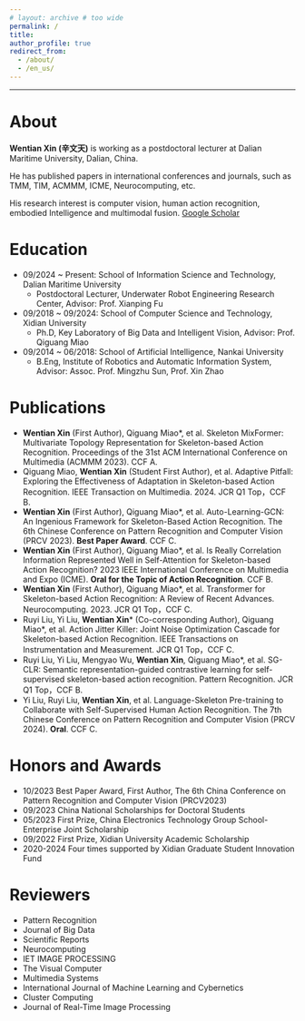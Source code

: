 ```yaml
---
# layout: archive # too wide
permalink: /
title:
author_profile: true
redirect_from: 
  - /about/
  - /en_us/
---
```


<!-- 主页上只展示客观成果，主观的东西和需要展开讲的东西放到其他页面 -->
---

# About

**Wentian Xin (辛文天)** is working as a postdoctoral lecturer at Dalian Maritime University, Dalian, China. 

He has published papers in international conferences and journals, such as TMM, TIM, ACMMM, ICME, Neurocomputing, etc. 

His research interest is computer vision, human action recognition, embodied Intelligence and multimodal fusion. [Google Scholar](https://scholar.google.com/citations?user=rHMU9JcAAAAJ&hl=en "Google Scholar link")

# Education

- 09/2024 ~ Present: School of Information Science and Technology, Dalian Maritime University
    - Postdoctoral Lecturer, Underwater Robot Engineering Research Center, Advisor: Prof. Xianping Fu 
- 09/2018 ~ 09/2024: School of Computer Science and Technology, Xidian University 
    - Ph.D, Key Laboratory of Big Data and Intelligent Vision, Advisor: Prof. Qiguang Miao
- 09/2014 ~ 06/2018: School of Artificial Intelligence, Nankai University
    - B.Eng, Institute of Robotics and Automatic Information System, Advisor: Assoc. Prof. Mingzhu Sun, Prof. Xin Zhao 


# Publications

-	**Wentian Xin** (First Author), Qiguang Miao*, et al. Skeleton MixFormer: Multivariate Topology Representation for Skeleton-based Action Recognition. Proceedings of the 31st ACM International Conference on Multimedia (ACMMM 2023). CCF A.
- Qiguang Miao, **Wentian Xin** (Student First Author), et al. Adaptive Pitfall: Exploring the Effectiveness of Adaptation in Skeleton-based Action Recognition. IEEE Transaction on Multimedia. 2024. JCR Q1 Top，CCF B.
-	**Wentian Xin** (First Author), Qiguang Miao*, et al. Auto-Learning-GCN: An Ingenious Framework for Skeleton-Based Action Recognition. The 6th Chinese Conference on Pattern Recognition and Computer Vision (PRCV 2023). **Best Paper Award**. CCF C.
-	**Wentian Xin** (First Author), Qiguang Miao*, et al. Is Really Correlation Information Represented Well in Self-Attention for Skeleton-based Action Recognition? 2023 IEEE International Conference on Multimedia and Expo (ICME). **Oral for the Topic of Action Recognition**. CCF B.
-	**Wentian Xin** (First Author), Qiguang Miao*, et al. Transformer for Skeleton-based Action Recognition: A Review of Recent Advances. Neurocomputing. 2023. JCR Q1 Top，CCF C.
-	Ruyi Liu, Yi Liu, **Wentian Xin*** (Co-corresponding Author), Qiguang Miao*, et al. Action Jitter Killer: Joint Noise Optimization Cascade for Skeleton-based Action Recognition. IEEE Transactions on Instrumentation and Measurement. JCR Q1 Top，CCF C.
-	Ruyi Liu, Yi Liu, Mengyao Wu, **Wentian Xin**, Qiguang Miao*, et al. SG-CLR: Semantic representation-guided contrastive learning for self-supervised skeleton-based action recognition. Pattern Recognition. JCR Q1 Top，CCF B.
-	Yi Liu, Ruyi Liu, **Wentian Xin**, et al. Language-Skeleton Pre-training to Collaborate with Self-Supervised Human Action Recognition. The 7th Chinese Conference on Pattern Recognition and Computer Vision (PRCV 2024). **Oral**. CCF C.

# Honors and Awards

- 10/2023 Best Paper Award, First Author, The 6th China Conference on Pattern Recognition and Computer Vision (PRCV2023)
- 09/2023 China National Scholarships for Doctoral Students
- 05/2023 First Prize, China Electronics Technology Group School-Enterprise Joint Scholarship
- 09/2022 First Prize, Xidian University Academic Scholarship
- 2020-2024 Four times supported by Xidian Graduate Student Innovation Fund

# Reviewers

- Pattern Recognition
- Journal of Big Data
- Scientific Reports
- Neurocomputing
- IET IMAGE PROCESSING
- The Visual Computer
- Multimedia Systems
- International Journal of Machine Learning and Cybernetics
- Cluster Computing
- Journal of Real-Time Image Processing

